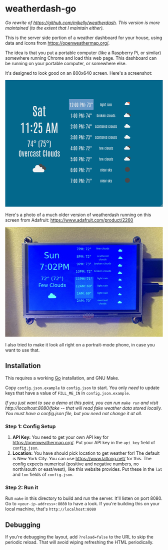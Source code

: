 # weatherdash-go

_Go rewrite of <https://github.com/mjkelly/weatherdash>. This version is more
maintained (to the extent that I maintain either)._

This is the server side portion of a weather dashboard for your house, using
data and icons from <https://openweathermap.org/>.

The idea is that you put a portable computer (like a Raspberry Pi, or similar)
somewhere running Chrome and load this web page. This dashboard can be running
on your portable computer, or somewhere else.

It's designed to look good on an 800x640 screen. Here's a screenshot:

![screenshot](./screenshot.png)

Here's a photo of a much older version of weatherdash running on this
screen from Adafruit: <https://www.adafruit.com/product/2260>

![weatherdash-photo](./weatherdash-photo.jpg)

I also tried to make it look all right on a portrait-mode phone, in case you
want to use that.

## Installation

This requires a working [Go](https://golang.org) installation, and GNU Make.

Copy `config.json.example` to `config.json` to start. You only _need_ to update
keys that have a value of `FILL_ME_IN` in `config.json.example`.

_If you just want to see a demo at this point, you can run `make run` and visit
http://localhost:8080/fake -- that will read fake weather data stored locally.
You must have a config.json file, but you need not change it at all._

### Step 1: Config Setup

1. **API Key:** You need to get your own API key for <https://openweathermap.org/>. Put your
   API key in the `api_key` field of `config.json`.
2. **Location:** You have should pick location to get weather for! The default is New York
   City. You can use <https://www.latlong.net/> for this. The config expects
   numerical (positive and negative numbers, no north/south or east/west), like
   this website provides. Put these in the `lat` and `lon` fields of
   `config.json`.

### Step 2: Run it

Run `make` in this directory to build and run the server. It'll listen on port
8080. Go to `<your-ip-address>:8080` to have a look. If you're building this on
your local machine, that's `http://localhost:8080`

## Debugging

If you're debugging the layout, add `?reload=false` to the URL to skip the
periodic reload. That will avoid wiping refreshing the HTML periodically.
